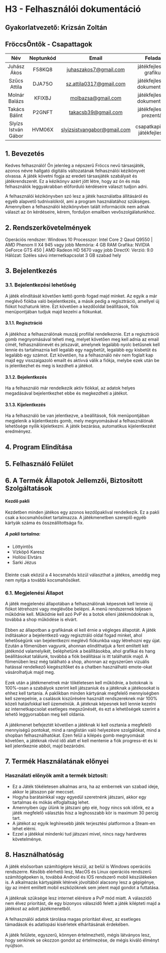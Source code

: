 # H3 - Felhasználói dokumentáció

## Gyakorlatvezető: Krizsán Zoltán

## FröccsÖntők - Csapattagok
Név|Neptunkód|Email|Feladat
:-----:|:-----:|:-----:|:-----:
Juhász Ákos|F58KQ8|juhaszakos7@gmail.com|játékfejlesztő, grafikus
Szűcs Attila|DJA75O|sz.attila0317@gmail.com|játékfejlesztő, dokumentáció
Molnár Balázs|KFIXBJ|molbazsa@gmail.com|játékfejlesztő, dokumentáció
Takács Bálint|P2GNFT|takacsb39@gmail.com|játékfejlesztő, prezentáló
Slyízs István Gábor|HVM06X|slyizsistvangabor@gmail.com|csapatkapitány, játékfejlesztő

## 1. Bevezetés
Kedves felhasználó! Ön jelenleg a népszerű Fröccs nevű társasjáték, azonos névre hallgató digitális változatának felhasználói kézikönyvét olvassa. A játék követni fogja az eredeti társasjáték szabályait és játékrendszerét. Ez a kézikönyv azért jött létre, hogy az ön és más felhasználók leggyakrabban előforduló kérdéseire választ tudjon adni.

A felhasználói kézikönyvben szó lesz a játék használatba állításáról és egyéb alapvető tudnivalókról, ami a program használatához szükséges. Amennyiben a felhasználói kézikönyvben talált információk nem adnak választ az ön kérdéseire, kérem, forduljon emailben vevőszolgálatunkhoz. 
## 2. Rendszerkövetelmények
Operációs rendszer: Windows 10
Processzor: Intel Core 2 Qaud Q9550 | AMD Phenom II X4 945 vagy jobb
Memória: 4 GB RAM
Grafika: NVIDIA GeForce GTS 450 | AMD Radeon HD 5670 vagy jobb
DirectX: Verzió: 9.0
Hálózat: Széles sávú internetkapcsolat
3 GB szabad hely
## 3. Bejelentkezés
### 3.1. Bejelentkezési lehetőség
A játék elindítását követően kettő gomb fogad majd minket. Az egyik a már meglévő fiókba való bejelentkezés, a másik pedig a regisztráció, amellyel új fiókot hozhatunk létre. Ezt követően a kezdőoldal beállítások, fiók menüpontjában tudjuk majd kezelni a fiókunkat.
#### 3.1.1. Regisztráció
A játékhoz a felhasználónak muszáj profillal rendelkeznie. Ezt a regisztráció gomb megnyomásával teheti meg, melyet követően meg kell adnia az email címét, felhasználónevét és jelszavát, amelynek legalább nyolc betűsnek kell lennie és tartalmaznia kell legaláb egy nagybetűt, legalább egy kisbetűt és legalább egy számot. Ezt követően, ha a felhasználó név nem foglalt kap majd egy visszaigazoló emailt és aktívvá válik a fiókja, melybe ezek után be is jelentkezhet és meg is kezdheti a játékot.
#### 3.1.2. Bejelentkezés
Ha a felhasználó már rendelkezik aktív fiókkal, az adatok helyes megadásával bejelentkezhet ebbe és megkezdheti a játékot.
#### 3.1.3. Kijelentkezés
Ha a felhasználó be van jelentkezve, a beállítások, fiók menüpontjában megjelenik a kijelentkezés gomb, mely megnyomásával a felhasználónak lehetősége nyílik kijeletkezni. A játék bezárása, automatikus kijelentkezést eredményez.
## 4. Program Elindítása
## 5. Felhasználó Felület
## 6. A Termék Állapotok Jellemzői, Biztosított Szolgáltatások
#### Kezdő pakli
Kezdetben minden játékos egy azonos kezdőpaklival rendelkezik. Ez a pakli csak a kocsmahősöket tartalmazza. A játékmenetben szereplő egyéb kártyák száma és összeállítottsága fix.
##### A pakli tartalma:
- Löttyintős
- Vízköpő Karesz
- Hollósi Elvtárs
- Sarki Jézus <br />
###
Eleinte csak eközül a 4 kocsmahős közül választhat a játékos, ameddig meg nem nyitja a további kocsmahősöket.
### 6.1. Megjelenési Állapot
A játék megjelenési állapotában a felhasználónak képesnek kell lennie új fiókot létrehozni vagy meglévőbe belépni. A menü rendszernek teljesen működnie kell. Működnie kell azó PvP és a botok elleni játékmódoknak is, továbbá a shop működése is elvárt.<br /><br />
Ebben az állapotban a grafikának el kell érnie a végleges állapotát. A játék inditásakor a bejelentkező vagy regisztráló oldal fogad minket, ahol lehetőségünk van bejelentkezni meglévő fiókunkba vagy létrehozni egy újat. Ezután a főmenüben vagyunk, ahonnan elindíthatjuk a fent említett két játékmód valamelyikét, beléphetünk a beállításokba, ahol grafikai és hang beállításokat találunk, továbbá a fiók beállításai is itt találhatók majd. A főmenüben lesz még található a shop, ahonnan az egyszerűen vizuális hatással rendelkező kiegészítőket és a chatben használható emote-okat vásárolhatjuk majd meg.<br /><br />
Ezek után a játékmenetnek már tökéletesen kell működnie, a botoknak is 100%-osan a szabályok szerint kell játszaniuk és a játéknak a játékosokat is ehhez kell tartania. A paklikban minden kártyának megfelelő mennyiségben kell szerepelnie, a csalások kiszűrésére használt rendszereknek már 100% közeli hatásfokkal kell üzemelniük. A játéknak képesnek kell lennie kezelni az internetkapcsolat esetleges megszűnését, és ezt a lehetőségek szerint a lehető leggyorsabban meg kell oldania. <br /><br />
A játékmenet befejeztét követően a játéknak ki kell osztania a megfelelő mennyiségű pontokat, mind a ranglistán való helyezésre szolgálókat, mind a shopban felhasználhatókat.
Ezen felül a kilépés gomb megnyomását követően, a játéknak rövid idő alatt el kell mentenie a fiók progress-ét és ki kell jelentkeznie abból, majd bezáródni.
## 7. Termék Használatának előnyei
### Használati előnyök amit a termék biztosít:
- Ez a Játék tökéletesen alkalmas arra, ha az embernek van szabad ideje, akkor le játsszon pár meccset. 
- Hogyha barátainkkal vagy egyedül szeretnénk játszani, akkor egy tartalmas és mókás elfoglaltság lehet. 
- Amennyiben úgy ülünk le játszani gép elé, hogy nincs sok időnk, ez a játék megfelelő választás hisz a leghosszabb kör is maximum 30 percig tart.
- A játékot az egyik leghíresebb játék terjesztési platformon a Steam-en lehet elérni. 
- Ezzel a játékkal mindenki tud játszani mivel, nincs nagy hardveres követelménye. 
## 8. Használhatóság
A játék elsősorban számítógépre készül, az belül is Windows operációs rendszerre. Később elérhető lesz, MacOS és Linux operációs rendszerű számítógépeken is, továbbá Android és IOS rendszerő mobil készülékeken is. A alkalmazás kártyajáték létének jóvoltából alacsony lesz a gépigénye, így az imént említett mobil eszközöknek sem jelent majd gondot a futtatása.<br /><br />
A játéknak szüksége lesz internet elérésre a PvP mód miatt. A válaszidő nem élvez prioritást, de egy bizonyos válaszidő felett a játék kilépteti majd a játékost az adott jázékmenetből.<br /><br />
A felhasználói adatok tárolása magas prioritást élvez, az esetleges támadások és adatlopási kisérletek elhárításának érdekében.<br /><br />
A játék felülete, egyszerű, könnyen értelmezhető, mégis látványos lesz, hogy senkinek se okozzon gondot az értelmezése, de mégis kiváló élményt nyújtson.

